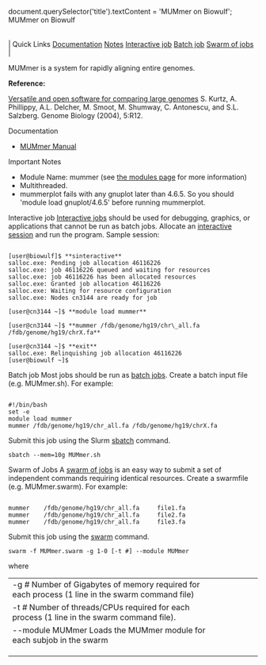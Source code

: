 

document.querySelector('title').textContent = 'MUMmer on Biowulf';
MUMmer on Biowulf


|  |
| --- |
| 
Quick Links
[Documentation](#doc)
[Notes](#notes)
[Interactive job](#int) 
[Batch job](#sbatch) 
[Swarm of jobs](#swarm) 
 |



MUMmer is a system for rapidly aligning entire genomes. 



**Reference:**  

[Versatile and open software for comparing large genomes](https://www.ncbi.nlm.nih.gov/pubmed/14759262)
S. Kurtz, A. Phillippy, A.L. Delcher, M. Smoot, M. Shumway, C. Antonescu, and S.L. Salzberg.
Genome Biology (2004), 5:R12.

Documentation
* [MUMmer Manual](https://github.com/mummer4/mummer/blob/master/README.md)


Important Notes
* Module Name: mummer (see [the modules page](/apps/modules.html) for more information)
* Multithreaded.
* mummerplot fails with any gnuplot later than 4.6.5. So you should 'module load gnuplot/4.6.5' before running mummerplot.



Interactive job
[Interactive jobs](/docs/userguide.html#int) should be used for debugging, graphics, or applications that cannot be run as batch jobs.
Allocate an [interactive session](/docs/userguide.html#int) and run the program. Sample session:



```

[user@biowulf]$ **sinteractive**
salloc.exe: Pending job allocation 46116226
salloc.exe: job 46116226 queued and waiting for resources
salloc.exe: job 46116226 has been allocated resources
salloc.exe: Granted job allocation 46116226
salloc.exe: Waiting for resource configuration
salloc.exe: Nodes cn3144 are ready for job

[user@cn3144 ~]$ **module load mummer**

[user@cn3144 ~]$ **mummer /fdb/genome/hg19/chr\_all.fa /fdb/genome/hg19/chrX.fa**

[user@cn3144 ~]$ **exit**
salloc.exe: Relinquishing job allocation 46116226
[user@biowulf ~]$

```


Batch job
Most jobs should be run as [batch jobs](/docs/userguide.html#submit).
Create a batch input file (e.g. MUMmer.sh). For example:



```

#!/bin/bash
set -e
module load mummer
mummer /fdb/genome/hg19/chr_all.fa /fdb/genome/hg19/chrX.fa

```

Submit this job using the Slurm [sbatch](/docs/userguide.html) command.



```
sbatch --mem=10g MUMmer.sh
```

Swarm of Jobs 
A [swarm of jobs](/apps/swarm.html) is an easy way to submit a set of independent commands requiring identical resources.
Create a swarmfile (e.g. MUMmer.swarm). For example:



```

mummer    /fdb/genome/hg19/chr_all.fa     file1.fa
mummer    /fdb/genome/hg19/chr_all.fa     file2.fa
mummer    /fdb/genome/hg19/chr_all.fa     file3.fa

```

Submit this job using the [swarm](/apps/swarm.html) command.



```
swarm -f MUMmer.swarm -g 1-0 [-t #] --module MUMmer
```

where


|  |  |  |  |  |  |
| --- | --- | --- | --- | --- | --- |
| -g *#*  Number of Gigabytes of memory required for each process (1 line in the swarm command file)
 | -t *#* Number of threads/CPUs required for each process (1 line in the swarm command file).
 | --module MUMmer Loads the MUMmer module for each subjob in the swarm 
 | |
 | |
 | |








